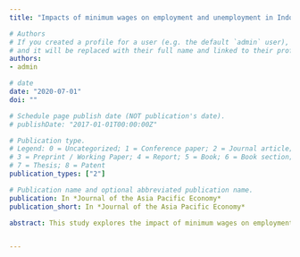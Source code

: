 ```yaml
---
title: "Impacts of minimum wages on employment and unemployment in Indonesia"

# Authors
# If you created a profile for a user (e.g. the default `admin` user), write the username (folder name) here 
# and it will be replaced with their full name and linked to their profile.
authors:
- admin

# date
date: "2020-07-01"
doi: ""

# Schedule page publish date (NOT publication's date).
# publishDate: "2017-01-01T00:00:00Z"

# Publication type.
# Legend: 0 = Uncategorized; 1 = Conference paper; 2 = Journal article;
# 3 = Preprint / Working Paper; 4 = Report; 5 = Book; 6 = Book section;
# 7 = Thesis; 8 = Patent
publication_types: ["2"]

# Publication name and optional abbreviated publication name.
publication: In *Journal of the Asia Pacific Economy*
publication_short: In *Journal of the Asia Pacific Economy*

abstract: This study explores the impact of minimum wages on employment in the formal and informal sectors, as well as on unemployment in Indonesia. With the ongoing debate on the employment impact of minimum wages, by using aggregate provincial panel data from 2001 to 2015, we found that in general, a minimum wage increase lowers formal sector employment and informal sector employment. An increase in minimum wages is also estimated to lower unemployment, as labor participation declined. When divided by gender, this study shows that female workers in the 15–24 age groups bear the largest loss due to a minimum wage increase.


---
```

